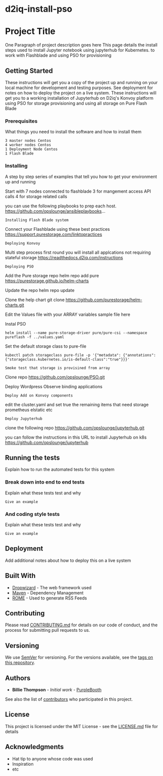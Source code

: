 # d2iq-install-pso

# Project Title

One Paragraph of project description goes here
This page details the install steps used to install Jupyter notebook using jupyterhub for Kubernetes. to work with Flashblade and using PSO for 
provisioning

## Getting Started

These instructions will get you a copy of the project up and running on your local machine for development and testing purposes. See deployment for notes on how to deploy the project on a live system.
These instructions will get you to a working installation of Jupyterhub on D2iq's Konvoy platform using PSO for storage provisioning and using all
storage on Pure Flash Blade


### Prerequisites

What things you need to install the software and how to install them

```
3 master nodes Centos
4 worker nodes Centos
1 Deployment Node Centos
1 Flash Blade

```

### Installing

A step by step series of examples that tell you how to get your environment up and running

Start with 7 nodes connected to flashblade
3 for mangement access API calls 
4 for storage related calls

you can use the following playbooks to prep each host. 
https://github.com/opslounge/ansibleplaybooks...



```
Installing Flash Blade system
```

Connect your Flashblade using these best practices
https://support.purestorage.com/linktopractices


```
Deploying Konvoy
```

Multi step process first round you will install all applcations not requiring stateful storage
https://readthedocs.d2iq.com/instructions

```
Deploying PSO
```

Add the Pure storage repo 
helm repo add pure https://purestorage.github.io/helm-charts

Update the repo
helm repo update

Clone the help chart
git clone https://github.com/purestorage/helm-charts.git

Edit the Values file with your ARRAY variables
sample file here

Instal PSO
```
helm install --name pure-storage-driver pure/pure-csi --namespace pureflash -f ../values.yaml
```


Set the default storage class to pure-file
```
kubectl patch storageclass pure-file -p '{"metadata": {"annotations":{"storageclass.kubernetes.io/is-default-class":"true"}}}'
```

```
Smoke test that storage is provisined from array
```

Clone repo
https://github.com/opslounge/PSO.git

Deploy Wordpress
Observe binding applications

```
Deploy Add on Konvoy components
```

edit the cluster.yaml and set true the remaining items that need storage
prometheus
elstatic
etc

```
Deploy Jupyterhub
```

clone the following repo
https://github.com/opslounge/jupyterhub.git

you can follow the instructions in this URL to install Jupyterhub on k8s
https://github.com/opslounge/jupyterhub


## Running the tests

Explain how to run the automated tests for this system

### Break down into end to end tests

Explain what these tests test and why

```
Give an example
```

### And coding style tests

Explain what these tests test and why

```
Give an example
```

## Deployment

Add additional notes about how to deploy this on a live system

## Built With

* [Dropwizard](http://www.dropwizard.io/1.0.2/docs/) - The web framework used
* [Maven](https://maven.apache.org/) - Dependency Management
* [ROME](https://rometools.github.io/rome/) - Used to generate RSS Feeds

## Contributing

Please read [CONTRIBUTING.md](https://gist.github.com/PurpleBooth/b24679402957c63ec426) for details on our code of conduct, and the process for submitting pull requests to us.

## Versioning

We use [SemVer](http://semver.org/) for versioning. For the versions available, see the [tags on this repository](https://github.com/your/project/tags). 

## Authors

* **Billie Thompson** - *Initial work* - [PurpleBooth](https://github.com/PurpleBooth)

See also the list of [contributors](https://github.com/your/project/contributors) who participated in this project.

## License

This project is licensed under the MIT License - see the [LICENSE.md](LICENSE.md) file for details

## Acknowledgments

* Hat tip to anyone whose code was used
* Inspiration
* etc

